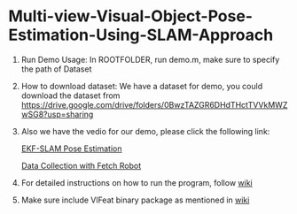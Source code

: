 # Multi-view-Visual-Object-Pose-Estimation-Using-SLAM-Approach


1. Run Demo Usage:
In ROOTFOLDER, run demo.m, make sure to specify the path of Dataset

2. How to download dataset:
We have a dataset for demo, you could download the dataset from https://drive.google.com/drive/folders/0BwzTAZGR6DHdTHctTVVkMWZwSG8?usp=sharing

3. Also we have the vedio for our demo, please click the following link:	

	[EKF-SLAM Pose Estimation](https://www.youtube.com/watch?v=gFre66fHZDo)


	[Data Collection with Fetch Robot](https://www.youtube.com/watch?v=2sMXUtImYQ8)

4. For detailed instructions on how to run the program, follow [wiki](https://github.com/VerseChow/Multi-view-Visual-Object-Pose-Estimation-Using-SLAM-Approach/wiki)

5. Make sure include VlFeat binary package as mentioned in [wiki](https://github.com/VerseChow/Multi-view-Visual-Object-Pose-Estimation-Using-SLAM-Approach/wiki)

